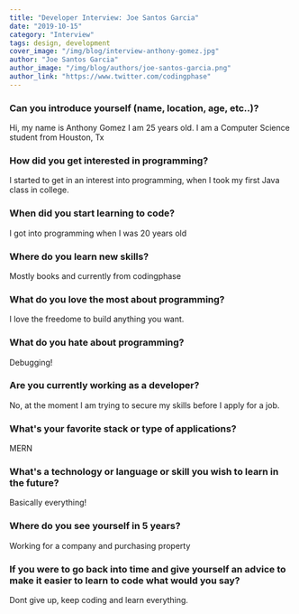 ```yaml
---
title: "Developer Interview: Joe Santos Garcia"
date: "2019-10-15"
category: "Interview"
tags: design, development
cover_image: "/img/blog/interview-anthony-gomez.jpg"
author: "Joe Santos Garcia"
author_image: "/img/blog/authors/joe-santos-garcia.png"
author_link: "https://www.twitter.com/codingphase"
---
```


### Can you introduce yourself (name, location, age, etc..)?

Hi, my name is Anthony Gomez I am 25 years old. I am a Computer Science student from Houston, Tx

### How did you get interested in programming?

I started to get in an interest into programming, when I took my first Java class in college.

### When did you start learning to code?

I got into programming when I was 20 years old

### Where do you learn new skills?

Mostly books and currently from codingphase

### What do you love the most about programming?

I love the freedome to build anything you want.

### What do you hate about programming?

Debugging!

### Are you currently working as a developer?

No, at the moment I am trying to secure my skills before I apply for a job.

### What's your favorite stack or type of applications?

MERN

### What's a technology or language or skill you wish to learn in the future?

Basically everything!

### Where do you see yourself in 5 years?

Working for a company and purchasing property

### If you were to go back into time and give yourself an advice to make it easier to learn to code what would you say?

Dont give up, keep coding and learn everything.

